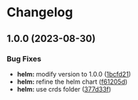 # Changelog

## 1.0.0 (2023-08-30)


### Bug Fixes

* **helm:** modify version to 1.0.0 ([1bcfd21](https://github.com/grasse-oss/cron-set-controller/commit/1bcfd2129dcf8932a3fbe83df28d5c121fb9cecf))
* **helm:** refine the helm chart ([f61205d](https://github.com/grasse-oss/cron-set-controller/commit/f61205d429f2ccc86a152ffce04cc912a2803b34))
* **helm:** use crds folder ([377d33f](https://github.com/grasse-oss/cron-set-controller/commit/377d33fb3bc61ab46b0a616b61e58e6cb7546c3d))
